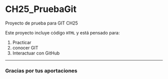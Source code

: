 # CH25_PruebaGit
Proyecto de prueba para GIT CH25

Este proyecto incluye código `HTML` y está pensado para:
1. Practicar
2. conocer GIT
3. Interactuar con GitHub


---

### Gracias por tus aportaciones